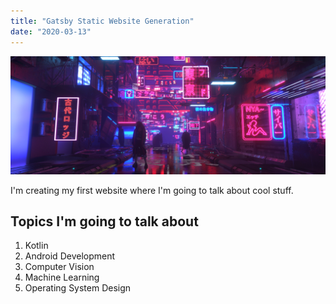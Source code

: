 ```yaml
---
title: "Gatsby Static Website Generation"
date: "2020-03-13"
---
```


![Neon City Alleys](./neon_city.png)

I'm creating my first website where I'm going to talk about cool stuff.

## Topics I'm going to talk about

1. Kotlin
2. Android Development
3. Computer Vision
4. Machine Learning
5. Operating System Design
